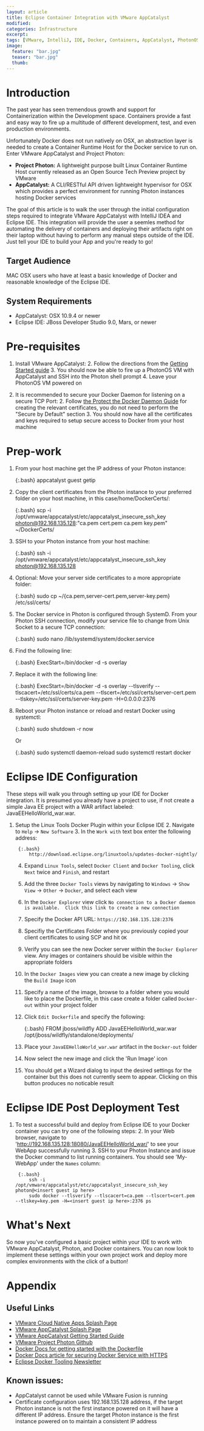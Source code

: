 ```yaml
---
layout: article
title: Eclipse Container Integration with VMware AppCatalyst
modified:
categories: Infrastructure
excerpt:
tags: [VMware, IntelliJ, IDE, Docker, Containers, AppCatalyst, PhotonOS]
image:
  feature: "bar.jpg"
  teaser: "bar.jpg"
  thumb:
---
```

# Introduction
The past year has seen tremendous growth and support for Containerization within the Development space.  Containers provide a fast and easy way to fire up a multitude of different development, test, and even production environments.

Unfortunately Docker does not run natively on OSX, an abstraction layer is needed to create a Container Runtime Host for the Docker service to run on.  Enter VMware AppCatalyst and Project Photon:

* **Project Photon:** A lightweight purpose built Linux Container Runtime Host currently released as an Open Source Tech Preview project by VMware
* **AppCatalyst:** A CLI/RESTful API driven lightweight hypervisor for OSX which provides a perfect environment for running Photon instances hosting Docker services

The goal of this article is to walk the user through the initial configuration steps required to integrate VMware AppCatalyst with IntelliJ IDEA and Eclipse IDE.  This integration will provide the user a seemles method for automating the delivery of containers and deploying their artifacts right on their laptop without having to perform any manual steps outside of the IDE.  Just tell your IDE to build your App and you're ready to go!

## Target Audience
MAC OSX users who have at least a basic knowledge of Docker and reasonable knowledge of the Eclipse IDE.

## System Requirements
* AppCatalyst: OSX 10.9.4 or newer
* Eclipse IDE: JBoss Developer Studio 9.0, Mars, or newer

# Pre-requisites
1. Install VMware AppCatalyst:
    2. Follow the directions from the [Getting Started guide](https://communities.vmware.com/docs/DOC-29885)
    3. You should now be able to fire up a PhotonOS VM with AppCatalyst and SSH into the Photon shell prompt
    4. Leave your PhotonOS VM powered on


1. It is recommended to secure your Docker Daemon for listening on a secure TCP Port:
    2. Follow [the Protect the Docker Daemon Guide](https://docs.docker.com/articles/https/) for creating the relevant certificates, you do not need to perform the "Secure by Default" section
    3. You should now have all the certificates and keys required to setup secure access to Docker from your host machine

# Prep-work
1. From your host machine get the IP address of your Photon instance:

    {:.bash}
        appcatalyst guest getip <replace with vm name>
    
2. Copy the client certificates from the Photon instance to your preferred folder on your host machine, in this case/home/DockerCerts/:

    {:.bash}
        scp -i /opt/vmware/appcatalyst/etc/appcatalyst_insecure_ssh_key photon@192.168.135.128:"ca.pem cert.pem ca.pem key.pem" ~/DockerCerts/
    
3. SSH to your Photon instance from your host machine:

    {:.bash}
        ssh -i /opt/vmware/appcatalyst/etc/appcatalyst_insecure_ssh_key photon@192.168.135.128

2. Optional: Move your server side certificates to a more appropriate folder:  

    {:.bash}
        sudo cp ~/{ca.pem,server-cert.pem,server-key.pem} /etc/ssl/certs/
    
2. The Docker service in Photon is configured through SystemD.  From your Photon SSH connection, modify your service file to change from Unix Socket to a secure TCP connection:  

    {:.bash}
        sudo nano /lib/systemd/system/docker.service
    
1. Find the following line:  

    {:.bash}
        ExecStart=/bin/docker -d -s overlay
    
2. Replace it with the following line:

    {:.bash}
        ExecStart=/bin/docker -d -s overlay --tlsverify --tlscacert=/etc/ssl/certs/ca.pem --tlscert=/etc/ssl/certs/server-cert.pem --tlskey=/etc/ssl/certs/server-key.pem -H=0.0.0.0:2376
    
3. Reboot your Photon instance or reload and restart Docker using systemctl:

    {:.bash}
        sudo shutdown -r now
    
    Or
    
    {:.bash}
        sudo systemctl daemon-reload
        sudo systemctl restart docker

# Eclipse IDE Configuration
These steps will walk you through setting up your IDE for Docker integration.  It is presumed you already have a project to use, if not create a simple Java EE project with a WAR artifact labeled: JavaEEHelloWorld_war.war.

1. Setup the Linux Tools Docker Plugin within your Eclipse IDE
    2. Navigate to `Help` -> `New Software`
    3. In the `Work with` text box enter the following address:
            
        {:.bash}
            http://download.eclipse.org/linuxtools/updates-docker-nightly/

    4. Expand `Linux Tools`, select `Docker Client` and `Docker Tooling`, click `Next` twice and `Finish`, and restart
    5. Add the three `Docker Tools` views by navigating to `Windows` -> `Show View` -> `Other` -> `Docker`, and select each view
    6. In the `Docker Explorer` view click `No connection to a Docker daemon is available.  Click this link to create a new connection`
    5. Specify the Docker API URL:  ```https://192.168.135.128:2376```
    6. Specifiy the Certificates Folder where you previously copied your client certificates to using SCP and hit `OK`
    7. Verify you can see the new Docker server within the `Docker Explorer` view.  Any images or containers should be visible within the appropriate folders
    8. In the `Docker Images` view you can create a new image by clicking the `Build Image` icon
    9. Specify a name of the image, browse to a folder where you would like to place the Dockerfile, in this case create a folder called `Docker-out` within your project folder
    10. Click `Edit Dockerfile` and specify the following:

        {:.bash}
                FROM jboss/wildfly
                ADD JavaEEHelloWorld_war.war /opt/jboss/wildfly/standalone/deployments/
    
    11. Place your `JavaEEHelloWorld_war.war` artifact in the `Docker-out` folder
    12. Now select the new image and click the 'Run Image' icon
    13. You should get a Wizard dialog to input the desired settings for the container but this does not currently seem to appear.  Clicking on this button produces no noticable result
    
# Eclipse IDE Post Deployment Test
1. To test a successful build and deploy from Eclipse IDE to your Docker container you can try one of the following steps:
    2. In your Web browser, navigate to 'http://192.168.135.128:18080/JavaEEHelloWorld_war/' to see your WebApp successfully running
    3. SSH to your Photon Instance and issue the Docker command to list running containers.  You should see 'My-WebApp' under the `Names` column:

        {:.bash}
            ssh -i /opt/vmware/appcatalyst/etc/appcatalyst_insecure_ssh_key photon@<insert guest ip here>
            sudo docker --tlsverify --tlscacert=ca.pem --tlscert=cert.pem --tlskey=key.pem -H=<insert guest ip here>:2376 ps

# What's Next
So now you've configured a basic project within your IDE to work with VMware AppCatalyst, Photon, and Docker containers.  You can now look to implement these settings within your own project work and deploy more complex environments with the click of a button!

# Appendix

## Useful Links
* [VMware Cloud Native Apps Splash Page](http://www.vmware.com/cloudnative)
* [VMware AppCatalyst Splash Page](https://communities.vmware.com/community/vmtn/devops/vmware-appcatalyst)
* [VMware AppCatalyst Getting Started Guide](https://communities.vmware.com/docs/DOC-298850)
* [VMware Project Photon Github](https://github.com/vmware/photon)
* [Docker Docs for getting started with the Dockerfile](https://docs.docker.com/reference/builder/)
* [Docker Docs article for securing Docker Service with HTTPS](https://docs.docker.com/articles/https/)
* [Eclipse Docker Tooling Newsletter](http://www.eclipse.org/community/eclipse_newsletter/2015/june/article3.php)

## Known issues:
* AppCatalyst cannot be used while VMware Fusion is running
* Certificate configuration uses 192.168.135.128 address, if the target Photon instance is not the first instance powered on it will have a different IP address.  Ensure the target Photon instance is the first instance powered on to maintain a consistent IP address